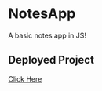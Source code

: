 # NotesApp
A basic notes app in JS!

## Deployed Project
[Click Here](https://notes-app-1510.netlify.app)
